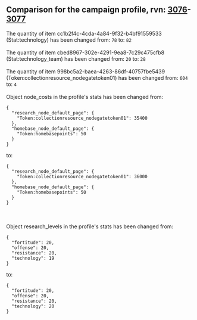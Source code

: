 ## Comparison for the campaign profile, rvn: [3076](https://github.com/PRO100KatYT/FortniteProfileRevisions/tree/main/profiles/campaign/3076%20campaign.json)-[3077](https://github.com/PRO100KatYT/FortniteProfileRevisions/tree/main/profiles/campaign/3077%20campaign.json)

The quantity of item cc1b2f4c-4cda-4a84-9f32-b4bf91559533 (Stat:technology) has been changed from: `78` to: `82`
<br><br>
The quantity of item cbed8967-302e-4291-9ea8-7c29c475cfb8 (Stat:technology_team) has been changed from: `20` to: `28`
<br><br>
The quantity of item 998bc5a2-baea-4263-86df-40757fbe5439 (Token:collectionresource_nodegatetoken01) has been changed from: `604` to: `4`
<br><br>
Object node_costs in the profile's stats has been changed from:

```
{
  "research_node_default_page": {
    "Token:collectionresource_nodegatetoken01": 35400
  },
  "homebase_node_default_page": {
    "Token:homebasepoints": 50
  }
}
```

to:

```
{
  "research_node_default_page": {
    "Token:collectionresource_nodegatetoken01": 36000
  },
  "homebase_node_default_page": {
    "Token:homebasepoints": 50
  }
}
```

<br><br>
Object research_levels in the profile's stats has been changed from:

```
{
  "fortitude": 20,
  "offense": 20,
  "resistance": 20,
  "technology": 19
}
```

to:

```
{
  "fortitude": 20,
  "offense": 20,
  "resistance": 20,
  "technology": 20
}
```

<br><br>
